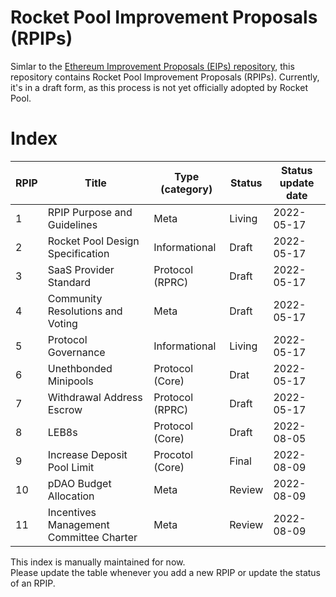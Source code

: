 # Rocket Pool Improvement Proposals (RPIPs)

Simlar to the [Ethereum Improvement Proposals (EIPs) repository](https://github.com/ethereum/EIPs), this repository contains Rocket Pool Improvement Proposals (RPIPs). Currently, it's in a draft form, as this process is not yet officially adopted by Rocket Pool.

# Index
| RPIP | Title                                    | Type (category) | Status | Status update date |
|------|------------------------------------------|-----------------|--------|--------------------|
| 1    | RPIP Purpose and Guidelines              | Meta            | Living | 2022-05-17         |
| 2    | Rocket Pool Design Specification         | Informational   | Draft  | 2022-05-17         |
| 3    | SaaS Provider Standard                   | Protocol (RPRC) | Draft  | 2022-05-17         |
| 4    | Community Resolutions and Voting         | Meta            | Draft  | 2022-05-17         |
| 5    | Protocol Governance                      | Informational   | Living | 2022-05-17         |
| 6    | Unethbonded Minipools                    | Protocol (Core) | Drat   | 2022-05-17         |
| 7    | Withdrawal Address Escrow                | Protocol (RPRC) | Draft  | 2022-05-17         |
| 8    | LEB8s                                    | Protocol (Core) | Draft  | 2022-08-05         |
| 9    | Increase Deposit Pool Limit              | Procotol (Core) | Final  | 2022-08-09         |
| 10   | pDAO Budget Allocation                   | Meta            | Review | 2022-08-09         |
| 11   | Incentives Management Committee Charter  | Meta            | Review | 2022-08-09         |

This index is manually maintained for now. \
Please update the table whenever you add a new RPIP or update the status of an RPIP.
